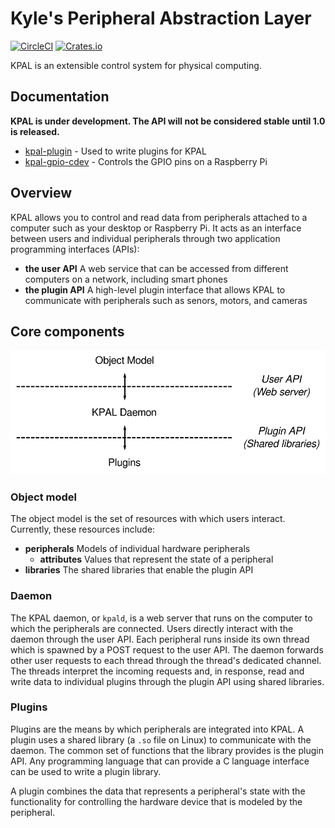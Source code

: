# Kyle's Peripheral Abstraction Layer 

[![CircleCI](https://circleci.com/gh/kmdouglass/kpal.svg?style=svg)](https://circleci.com/gh/kmdouglass/kpal)
[![Crates.io](https://img.shields.io/crates/v/kpal)](https://crates.io/crates/kpal)

KPAL is an extensible control system for physical computing.

## Documentation

**KPAL is under development. The API will not be considered stable until 1.0 is released.**

- [kpal-plugin](https://docs.rs/kpal-plugin/0.1.0/kpal_plugin/) - Used to write plugins for KPAL
- [kpal-gpio-cdev](https://docs.rs/kpal-gpio-cdev/0.1.0/kpal_gpio_cdev/) - Controls the GPIO pins
  on a Raspberry Pi

## Overview

KPAL allows you to control and read data from peripherals attached to a computer such as your
desktop or Raspberry Pi. It acts as an interface between users and individual peripherals through
two application programming interfaces (APIs):

- **the user API** A web service that can be accessed from different computers on a network,
  including smart phones
- **the plugin API** A high-level plugin interface that allows KPAL to communicate with
  peripherals such as senors, motors, and cameras

## Core components

![High level architecture of KPAL](./resources/img/high_level_architecture.svg)

### Object model

The object model is the set of resources with which users interact. Currently, these resources
include:

- **peripherals** Models of individual hardware peripherals
  - **attributes** Values that represent the state of a peripheral
- **libraries** The shared libraries that enable the plugin API

### Daemon

The KPAL daemon, or `kpald`, is a web server that runs on the computer to which the peripherals are
connected. Users directly interact with the daemon through the user API. Each peripheral runs
inside its own thread which is spawned by a POST request to the user API. The daemon forwards other
user requests to each thread through the thread's dedicated channel. The threads interpret the
incoming requests and, in response, read and write data to individual plugins through the plugin
API using shared libraries.

### Plugins

Plugins are the means by which peripherals are integrated into KPAL. A plugin uses a shared library
(a `.so` file on Linux) to communicate with the daemon. The common set of functions that the
library provides is the plugin API. Any programming language that can provide a C language
interface can be used to write a plugin library.

A plugin combines the data that represents a peripheral's state with the functionality for
controlling the hardware device that is modeled by the peripheral.
